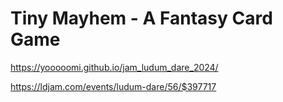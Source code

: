 # Tiny Mayhem - A Fantasy Card Game

https://yooooomi.github.io/jam_ludum_dare_2024/

https://ldjam.com/events/ludum-dare/56/$397717
